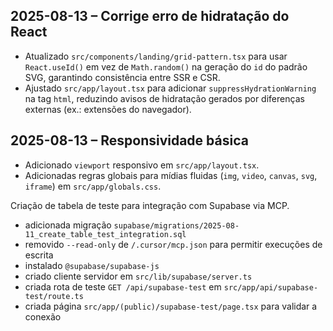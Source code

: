 ## 2025-08-13 – Corrige erro de hidratação do React

- Atualizado `src/components/landing/grid-pattern.tsx` para usar `React.useId()` em vez de `Math.random()` na geração do `id` do padrão SVG, garantindo consistência entre SSR e CSR.
- Ajustado `src/app/layout.tsx` para adicionar `suppressHydrationWarning` na tag `html`, reduzindo avisos de hidratação gerados por diferenças externas (ex.: extensões do navegador).

## 2025-08-13 – Responsividade básica

- Adicionado `viewport` responsivo em `src/app/layout.tsx`.
- Adicionadas regras globais para mídias fluidas (`img`, `video`, `canvas`, `svg`, `iframe`) em `src/app/globals.css`.

Criação de tabela de teste para integração com Supabase via MCP.

- adicionada migração `supabase/migrations/2025-08-11_create_table_test_integration.sql`
- removido `--read-only` de `/.cursor/mcp.json` para permitir execuções de escrita
 - instalado `@supabase/supabase-js`
 - criado cliente servidor em `src/lib/supabase/server.ts`
 - criada rota de teste `GET /api/supabase-test` em `src/app/api/supabase-test/route.ts`
 - criada página `src/app/(public)/supabase-test/page.tsx` para validar a conexão

